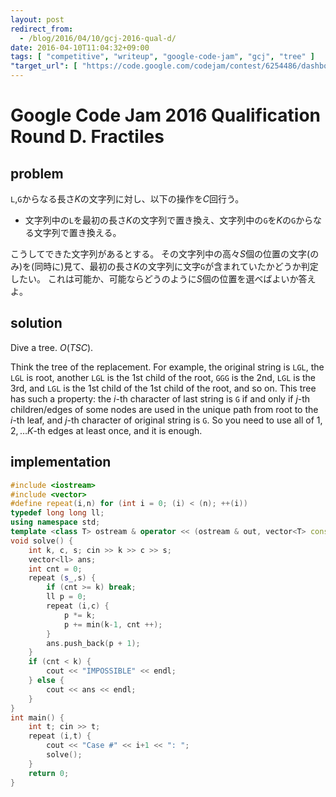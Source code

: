 ```yaml
---
layout: post
redirect_from:
  - /blog/2016/04/10/gcj-2016-qual-d/
date: 2016-04-10T11:04:32+09:00
tags: [ "competitive", "writeup", "google-code-jam", "gcj", "tree" ]
"target_url": [ "https://code.google.com/codejam/contest/6254486/dashboard#s=p3" ]
---
```


# Google Code Jam 2016 Qualification Round D. Fractiles

## problem

`L`,`G`からなる長さ$K$の文字列に対し、以下の操作を$C$回行う。

-   文字列中の`L`を最初の長さ$K$の文字列で置き換え、文字列中の`G`を$K$の`G`からなる文字列で置き換える。

こうしてできた文字列があるとする。
その文字列中の高々$S$個の位置の文字(のみ)を(同時に)見て、最初の長さ$K$の文字列に文字`G`が含まれていたかどうか判定したい。
これは可能か、可能ならどうのように$S$個の位置を選べばよいか答えよ。

## solution

Dive a tree. $O(TSC)$.

Think the tree of the replacement.
For example, the original string is `LGL`, the `LGL` is root, another `LGL` is the 1st child of the root, `GGG` is the 2nd, `LGL` is the 3rd, and `LGL` is the 1st child of the 1st child of the root, and so on.
This tree has such a property:
the $i$-th character of last string is `G` if and only if $j$-th children/edges of some nodes are used in the unique path from root to the $i$-th leaf, and $j$-th character of original string is `G`.
So you need to use all of $1, 2, \dots K$-th edges at least once, and it is enough.

## implementation

``` c++
#include <iostream>
#include <vector>
#define repeat(i,n) for (int i = 0; (i) < (n); ++(i))
typedef long long ll;
using namespace std;
template <class T> ostream & operator << (ostream & out, vector<T> const & a) { bool i = false; for (T const & it : a) { if (i) out << ' '; else i = true; out << it; } return out; }
void solve() {
    int k, c, s; cin >> k >> c >> s;
    vector<ll> ans;
    int cnt = 0;
    repeat (s_,s) {
        if (cnt >= k) break;
        ll p = 0;
        repeat (i,c) {
            p *= k;
            p += min(k-1, cnt ++);
        }
        ans.push_back(p + 1);
    }
    if (cnt < k) {
        cout << "IMPOSSIBLE" << endl;
    } else {
        cout << ans << endl;
    }
}
int main() {
    int t; cin >> t;
    repeat (i,t) {
        cout << "Case #" << i+1 << ": ";
        solve();
    }
    return 0;
}
```
